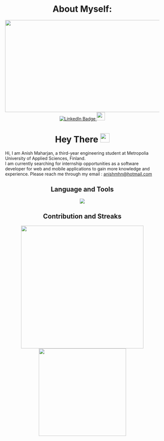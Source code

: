 <p>
<h1 align = "center"> About Myself: 
  </h1>
  <div align="center">
  <img src="https://media.giphy.com/media/dWesBcTLavkZuG35MI/giphy.gif" width="600" height="300"/>
</div>

<div align="center">
  <a href="https://www.linkedin.com/in/anish-maharjan1">
    <img src="https://img.shields.io/badge/LinkedIn-blue?style=for-the-badge&logo=linkedin&logoColor=white" alt="LinkedIn Badge"/>
  </a>
  <img src="https://komarev.com/ghpvc/?username=anish0123&style=flat-square&color=blue" alt="" height="27"/>
</div>
  
  <h1 align = "center">
  Hey There
  <img src="https://media.giphy.com/media/hvRJCLFzcasrR4ia7z/giphy.gif" width="30px"/>
</h1>

</p>
Hi, I am Anish Maharjan, a third-year engineering student at Metropolia University of Applied Sciences, Finland.

<br>
I am currently searching for internship opportunities as a software developer for web and mobile applications to gain more knowledge and experience.
Please reach me through my email : <a href = "mailto: anishmhn@hotmail.com">anishmhn@hotmail.com</a>
 
 </p>
                                                            

<h2 align = "center" >Language and Tools </h2>

<p align = "center">
  <a href="https://skillicons.dev">
    <img src="https://skillicons.dev/icons?i=js,html,css,java,nodejs,express,azure,react,c,mysql,sqlite,mongodb,swift,kotlin,androidstudio,linux,figma,git," />
  </a>
  
  <h2 align = "center"> Contribution and Streaks </h2>
  <div align="center">
    <Img src="https://github-readme-streak-stats.herokuapp.com?user=anish0123&theme=dark"
        width="400px" />
    <Img src="https://github-readme-stats-git-masterrstaa-rickstaa.vercel.app/api/top-langs/?username=anish0123&layout=compact&theme=dark"  width="285px" />
    </div>
  
    

</p>


